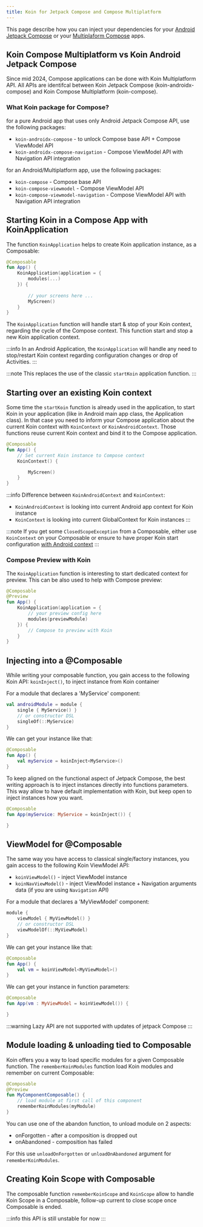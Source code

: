 ```yaml
---
title: Koin for Jetpack Compose and Compose Multiplatform
---
```


This page describe how you can inject your dependencies for your [Android Jetpack Compose](https://developer.android.com/jetpack/compose) or your [Multiplaform Compose](https://www.jetbrains.com/lp/compose-mpp/) apps.


## Koin Compose Multiplatform vs Koin Android Jetpack Compose

Since mid 2024, Compose applications can be done with Koin Multiplatform API. All APIs are identifcal between Koin Jetpack Compose (koin-androidx-compose) and Koin Compose Multiplatform (koin-compose).

### What Koin package for Compose?

for a pure Android app that uses only Android Jetpack Compose API, use the following packages:
- `koin-androidx-compose` - to unlock Compose base API + Compose ViewModel API
- `koin-androidx-compose-navigation` - Compose ViewModel API with Navigation API integration

for an Android/Multiplatform app, use the following packages:
- `koin-compose` - Compose base API
- `koin-compose-viewmodel` - Compose ViewModel API
- `koin-compose-viewmodel-navigation` - Compose ViewModel API with Navigation API integration

## Starting Koin in a Compose App with KoinApplication

The function `KoinApplication` helps to create Koin application instance, as a Composable:

```kotlin
@Composable
fun App() {
    KoinApplication(application = {
        modules(...)
    }) {
        
        // your screens here ...
        MyScreen()
    }
}
```

The `KoinApplication` function will handle start & stop of your Koin context, regarding the cycle of the Compose context. This function start and stop a new Koin application context.

:::info
In an Android Application, the `KoinApplication` will handle any need to stop/restart Koin context regarding configuration changes or drop of Activities.
:::

:::note
This replaces the use of the classic `startKoin` application function.
:::

## Starting over an existing Koin context

Some time the `startKoin` function is already used in the application, to start Koin in your application (like in Android main app class, the Application class). In that case you need to inform your Compose application about the current Koin context with `KoinContext` or `KoinAndroidContext`. Those functions reuse current Koin context and bind it to the Compose application.

```kotlin
@Composable
fun App() {
    // Set current Koin instance to Compose context
    KoinContext() {

        MyScreen()
    }
}
```

:::info
Difference between `KoinAndroidContext` and `KoinContext`:
- `KoinAndroidContext` is looking into current Android app context for Koin instance
- `KoinContext` is looking into current GlobalContext for Koin instances
:::

:::note
If you get some `ClosedScopeException` from a Composable, either use `KoinContext` on your Composable or ensure to have proper Koin start configuration [with Android context](/docs/reference/koin-android/start.md#from-your-application-class)
:::

### Compose Preview with Koin

The `KoinApplication` function is interesting to start dedicated context for preview. This can be also used to help with Compose preview:

```kotlin
@Composable
@Preview
fun App() {
    KoinApplication(application = {
        // your preview config here
        modules(previewModule)
    }) {
        // Compose to preview with Koin
    }
}
```

## Injecting into a @Composable

While writing your composable function, you gain access to the following Koin API: `koinInject()`, to inject instance from Koin container

For a module that declares a 'MyService' component:

```kotlin
val androidModule = module {
    single { MyService() }
    // or constructor DSL
    singleOf(::MyService)
}
```

We can get your instance like that:

```kotlin
@Composable
fun App() {
    val myService = koinInject<MyService>()
}
```


To keep aligned on the functional aspect of Jetpack Compose, the best writing approach is to inject instances directly into functions parameters. This way allow to have default implementation with Koin, but keep open to inject instances how you want.

```kotlin
@Composable
fun App(myService: MyService = koinInject()) {

}
```

## ViewModel for @Composable

The same way you have access to classical single/factory instances, you gain access to the following Koin ViewModel API:

* `koinViewModel()` - inject ViewModel instance
* `koinNavViewModel()` - inject ViewModel instance + Navigation arguments data (if you are using `Navigation` API)

For a module that declares a 'MyViewModel' component:

```kotlin
module {
    viewModel { MyViewModel() }
    // or constructor DSL
    viewModelOf(::MyViewModel)
}
```

We can get your instance like that:

```kotlin
@Composable
fun App() {
    val vm = koinViewModel<MyViewModel>()
}
```

We can get your instance in function parameters:

```kotlin
@Composable
fun App(vm : MyViewModel = koinViewModel()) {

}
```

:::warning
Lazy API are not supported with updates of jetpack Compose
:::



## Module loading & unloading tied to Composable

Koin offers you a way to load specific modules for a given Composable function. The `rememberKoinModules` function load Koin modules and remember on current Composable:

```kotlin
@Composable
@Preview
fun MyComponentComposable() {
    // load module at first call of this component
    rememberKoinModules(myModule)
}
```

You can use one of the abandon function, to unload module on 2 aspects:
- onForgotten - after a composition is dropped out
- onAbandoned - composition has failed

For this use `unloadOnForgotten` or `unloadOnAbandoned` argument for `rememberKoinModules`.

## Creating Koin Scope with Composable

The composable function `rememberKoinScope` and `KoinScope` allow to handle Koin Scope in a Composable, follow-up current to close scope once Composable is ended.

:::info
this API is still unstable for now
:::